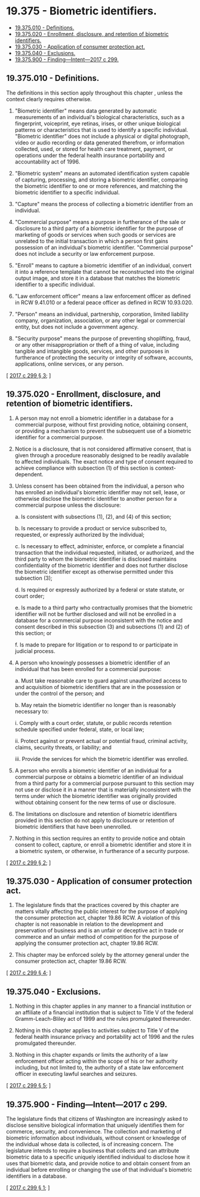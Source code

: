 # 19.375 - Biometric identifiers.
* [19.375.010 - Definitions.](#19375010---definitions)
* [19.375.020 - Enrollment, disclosure, and retention of biometric identifiers.](#19375020---enrollment-disclosure-and-retention-of-biometric-identifiers)
* [19.375.030 - Application of consumer protection act.](#19375030---application-of-consumer-protection-act)
* [19.375.040 - Exclusions.](#19375040---exclusions)
* [19.375.900 - Finding—Intent—2017 c 299.](#19375900---findingintent2017-c-299)
## 19.375.010 - Definitions.
The definitions in this section apply throughout this chapter , unless the context clearly requires otherwise.

1. "Biometric identifier" means data generated by automatic measurements of an individual's biological characteristics, such as a fingerprint, voiceprint, eye retinas, irises, or other unique biological patterns or characteristics that is used to identify a specific individual. "Biometric identifier" does not include a physical or digital photograph, video or audio recording or data generated therefrom, or information collected, used, or stored for health care treatment, payment, or operations under the federal health insurance portability and accountability act of 1996.

2. "Biometric system" means an automated identification system capable of capturing, processing, and storing a biometric identifier, comparing the biometric identifier to one or more references, and matching the biometric identifier to a specific individual.

3. "Capture" means the process of collecting a biometric identifier from an individual.

4. "Commercial purpose" means a purpose in furtherance of the sale or disclosure to a third party of a biometric identifier for the purpose of marketing of goods or services when such goods or services are unrelated to the initial transaction in which a person first gains possession of an individual's biometric identifier. "Commercial purpose" does not include a security or law enforcement purpose.

5. "Enroll" means to capture a biometric identifier of an individual, convert it into a reference template that cannot be reconstructed into the original output image, and store it in a database that matches the biometric identifier to a specific individual.

6. "Law enforcement officer" means a law enforcement officer as defined in RCW 9.41.010 or a federal peace officer as defined in RCW 10.93.020.

7. "Person" means an individual, partnership, corporation, limited liability company, organization, association, or any other legal or commercial entity, but does not include a government agency.

8. "Security purpose" means the purpose of preventing shoplifting, fraud, or any other misappropriation or theft of a thing of value, including tangible and intangible goods, services, and other purposes in furtherance of protecting the security or integrity of software, accounts, applications, online services, or any person.

\[ [2017 c 299 § 3](http://lawfilesext.leg.wa.gov/biennium/2017-18/Pdf/Bills/Session%20Laws/House/1493-S.SL.pdf?cite=2017%20c%20299%20§%203); \]

## 19.375.020 - Enrollment, disclosure, and retention of biometric identifiers.
1. A person may not enroll a biometric identifier in a database for a commercial purpose, without first providing notice, obtaining consent, or providing a mechanism to prevent the subsequent use of a biometric identifier for a commercial purpose.

2. Notice is a disclosure, that is not considered affirmative consent, that is given through a procedure reasonably designed to be readily available to affected individuals. The exact notice and type of consent required to achieve compliance with subsection (1) of this section is context-dependent.

3. Unless consent has been obtained from the individual, a person who has enrolled an individual's biometric identifier may not sell, lease, or otherwise disclose the biometric identifier to another person for a commercial purpose unless the disclosure:

   a. Is consistent with subsections (1), (2), and (4) of this section;

   b. Is necessary to provide a product or service subscribed to, requested, or expressly authorized by the individual;

   c. Is necessary to effect, administer, enforce, or complete a financial transaction that the individual requested, initiated, or authorized, and the third party to whom the biometric identifier is disclosed maintains confidentiality of the biometric identifier and does not further disclose the biometric identifier except as otherwise permitted under this subsection (3);

   d. Is required or expressly authorized by a federal or state statute, or court order;

   e. Is made to a third party who contractually promises that the biometric identifier will not be further disclosed and will not be enrolled in a database for a commercial purpose inconsistent with the notice and consent described in this subsection (3) and subsections (1) and (2) of this section; or

   f. Is made to prepare for litigation or to respond to or participate in judicial process.

4. A person who knowingly possesses a biometric identifier of an individual that has been enrolled for a commercial purpose:

   a. Must take reasonable care to guard against unauthorized access to and acquisition of biometric identifiers that are in the possession or under the control of the person; and

   b. May retain the biometric identifier no longer than is reasonably necessary to:

      i. Comply with a court order, statute, or public records retention schedule specified under federal, state, or local law;

      ii. Protect against or prevent actual or potential fraud, criminal activity, claims, security threats, or liability; and

      iii. Provide the services for which the biometric identifier was enrolled.

5. A person who enrolls a biometric identifier of an individual for a commercial purpose or obtains a biometric identifier of an individual from a third party for a commercial purpose pursuant to this section may not use or disclose it in a manner that is materially inconsistent with the terms under which the biometric identifier was originally provided without obtaining consent for the new terms of use or disclosure.

6. The limitations on disclosure and retention of biometric identifiers provided in this section do not apply to disclosure or retention of biometric identifiers that have been unenrolled.

7. Nothing in this section requires an entity to provide notice and obtain consent to collect, capture, or enroll a biometric identifier and store it in a biometric system, or otherwise, in furtherance of a security purpose.

\[ [2017 c 299 § 2](http://lawfilesext.leg.wa.gov/biennium/2017-18/Pdf/Bills/Session%20Laws/House/1493-S.SL.pdf?cite=2017%20c%20299%20§%202); \]

## 19.375.030 - Application of consumer protection act.
1. The legislature finds that the practices covered by this chapter are matters vitally affecting the public interest for the purpose of applying the consumer protection act, chapter 19.86 RCW. A violation of this chapter is not reasonable in relation to the development and preservation of business and is an unfair or deceptive act in trade or commerce and an unfair method of competition for the purpose of applying the consumer protection act, chapter 19.86 RCW.

2. This chapter may be enforced solely by the attorney general under the consumer protection act, chapter 19.86 RCW.

\[ [2017 c 299 § 4](http://lawfilesext.leg.wa.gov/biennium/2017-18/Pdf/Bills/Session%20Laws/House/1493-S.SL.pdf?cite=2017%20c%20299%20§%204); \]

## 19.375.040 - Exclusions.
1. Nothing in this chapter applies in any manner to a financial institution or an affiliate of a financial institution that is subject to Title V of the federal Gramm-Leach-Bliley act of 1999 and the rules promulgated thereunder.

2. Nothing in this chapter applies to activities subject to Title V of the federal health insurance privacy and portability act of 1996 and the rules promulgated thereunder.

3. Nothing in this chapter expands or limits the authority of a law enforcement officer acting within the scope of his or her authority including, but not limited to, the authority of a state law enforcement officer in executing lawful searches and seizures.

\[ [2017 c 299 § 5](http://lawfilesext.leg.wa.gov/biennium/2017-18/Pdf/Bills/Session%20Laws/House/1493-S.SL.pdf?cite=2017%20c%20299%20§%205); \]

## 19.375.900 - Finding—Intent—2017 c 299.
The legislature finds that citizens of Washington are increasingly asked to disclose sensitive biological information that uniquely identifies them for commerce, security, and convenience. The collection and marketing of biometric information about individuals, without consent or knowledge of the individual whose data is collected, is of increasing concern. The legislature intends to require a business that collects and can attribute biometric data to a specific uniquely identified individual to disclose how it uses that biometric data, and provide notice to and obtain consent from an individual before enrolling or changing the use of that individual's biometric identifiers in a database.

\[ [2017 c 299 § 1](http://lawfilesext.leg.wa.gov/biennium/2017-18/Pdf/Bills/Session%20Laws/House/1493-S.SL.pdf?cite=2017%20c%20299%20§%201); \]

